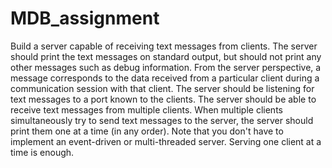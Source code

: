# MDB_assignment
Build a server capable of receiving text messages from clients. The server should print the text messages on standard output, but should not print any other messages such as debug information. From the server perspective, a message corresponds to the data received from a particular client during a communication session with that client. The server should be listening for text messages to a port known to the clients. The server should be able to receive text messages from multiple clients. When multiple clients simultaneously try to send text messages to the server, the server should print them one at a time (in any order). 
Note that you don't have to implement an event-driven or multi-threaded server. Serving one client at a time is enough. 
